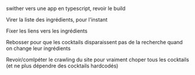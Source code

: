 swither vers une app en typescript, revoir le build

Virer la liste des ingrédients, pour l'instant

Fixer les liens vers les ingrédients

Rebosser pour que les cocktails disparaissent pas de la recherche quand on change leur ingrédients

Revoir/comlpéter le crawling du site pour vraiment choper tous les cocktails (et ne plus dépendre des cocktails hardcodés)
